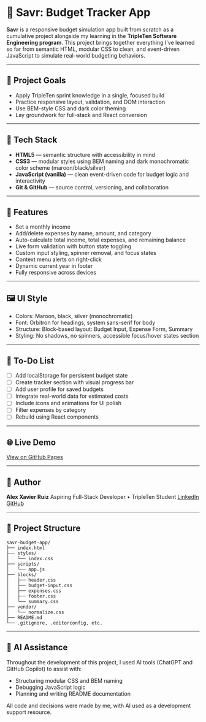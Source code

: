 # 💸 Savr: Budget Tracker App

**Savr** is a responsive budget simulation app built from scratch as a cumulative project alongside my learning in the **TripleTen Software Engineering program**. This project brings together everything I've learned so far from semantic HTML, modular CSS to clean, and event-driven JavaScript to simulate real-world budgeting behaviors.

---

## 📌 Project Goals

- Apply TripleTen sprint knowledge in a single, focused build
- Practice responsive layout, validation, and DOM interaction
- Use BEM-style CSS and dark color theming
- Lay groundwork for full-stack and React conversion

---

## 🔧 Tech Stack

- **HTML5** — semantic structure with accessibility in mind
- **CSS3** — modular styles using BEM naming and dark monochromatic color scheme (maroon/black/silver)
- **JavaScript (vanilla)** — clean event-driven code for budget logic and interactivity
- **Git & GitHub** — source control, versioning, and collaboration

---

## 📱 Features

- Set a monthly income
- Add/delete expenses by name, amount, and category
- Auto-calculate total income, total expenses, and remaining balance
- Live form validation with button state toggling
- Custom input styling, spinner removal, and focus states
- Context menu alerts on right-click
- Dynamic current year in footer
- Fully responsive across devices

---

## 🖼️ UI Style

- Colors: Maroon, black, silver (monochromatic)
- Font: Orbitron for headings, system sans-serif for body
- Structure: Block-based layout: Budget Input, Expense Form, Summary
- Styling: No shadows, no spinners, accessible focus/hover states section

---

## 🚧 To-Do List

- [ ] Add localStorage for persistent budget state
- [ ] Create tracker section with visual progress bar
- [ ] Add user profile for saved budgets
- [ ] Integrate real-world data for estimated costs
- [ ] Include icons and animations for UI polish
- [ ] Filter expenses by category
- [ ] Rebuild using React components

---

## 🌐 Live Demo

[View on GitHub Pages](https://alexxavierruiz571.github.io/savr-budget-app/)

---

## 👤 Author

**Alex Xavier Ruiz**
Aspiring Full-Stack Developer • TripleTen Student
[LinkedIn](https://www.linkedin.com/in/alex-ruiz-291a29373)
[GitHub](https://github.com/AlexXavierRuiz571)

---

## 📂 Project Structure

```
savr-budget-app/
├── index.html
├── styles/
│   └── index.css
├── scripts/
│   └── app.js
├── blocks/
│   ├── header.css
│   ├── budget-input.css
│   ├── expenses.css
│   ├── footer.css
│   └── summary.css
├── vendor/
│   └── normalize.css
├── README.md
└── .gitignore, .editorconfig, etc.
```

---

## 🤖 AI Assistance

Throughout the development of this project, I used AI tools (ChatGPT and GitHub Copilot) to assist with:

- Structuring modular CSS and BEM naming
- Debugging JavaScript logic
- Planning and writing README documentation

All code and decisions were made by me, with AI used as a development support resource.
